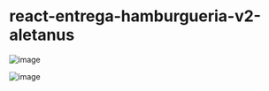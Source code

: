 # react-entrega-hamburgueria-v2-aletanus

![image](https://user-images.githubusercontent.com/106698505/222589897-e5689451-d0e2-462c-93df-54dedab18fce.png)

![image](https://user-images.githubusercontent.com/106698505/222622826-b225e5b7-9f81-4d1d-886c-c8edb21c36d3.png)
